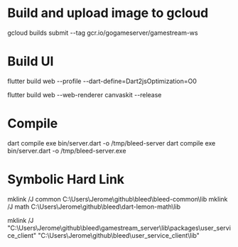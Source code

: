 # Build and upload image to gcloud
gcloud builds submit --tag gcr.io/gogameserver/gamestream-ws

# Build UI
flutter build web --profile --dart-define=Dart2jsOptimization=O0

flutter build web --web-renderer canvaskit --release

# Compile
dart compile exe bin/server.dart -o /tmp/bleed-server
dart compile exe bin/server.dart -o /tmp/bleed-server.exe

# Symbolic Hard Link
mklink /J common C:\Users\Jerome\github\bleed\bleed-common\lib
mklink /J math C:\Users\Jerome\github\bleed\dart-lemon-math\lib

mklink /J "C:\Users\Jerome\github\bleed\gamestream_server\lib\packages\user_service_client" "C:\Users\Jerome\github\bleed\user_service_client\lib"
